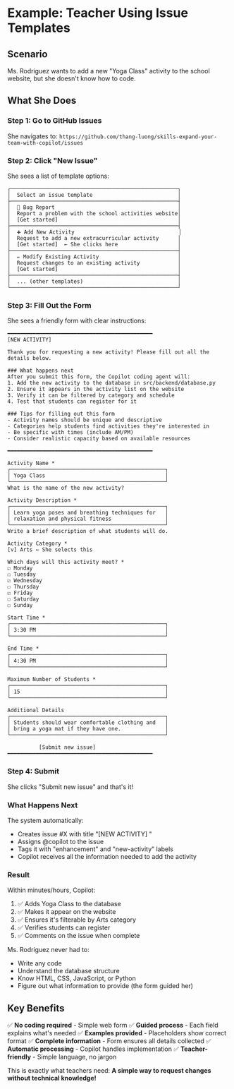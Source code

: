 # Example: Teacher Using Issue Templates

## Scenario
Ms. Rodriguez wants to add a new "Yoga Class" activity to the school website, but she doesn't know how to code.

## What She Does

### Step 1: Go to GitHub Issues
She navigates to: `https://github.com/thang-luong/skills-expand-your-team-with-copilot/issues`

### Step 2: Click "New Issue"
She sees a list of template options:

```
┌─────────────────────────────────────────────────────┐
│  Select an issue template                           │
├─────────────────────────────────────────────────────┤
│  🐛 Bug Report                                       │
│  Report a problem with the school activities website│
│  [Get started]                                      │
├─────────────────────────────────────────────────────┤
│  ➕ Add New Activity                                 │
│  Request to add a new extracurricular activity      │
│  [Get started]  ← She clicks here                   │
├─────────────────────────────────────────────────────┤
│  ✏️ Modify Existing Activity                         │
│  Request changes to an existing activity            │
│  [Get started]                                      │
├─────────────────────────────────────────────────────┤
│  ... (other templates)                              │
└─────────────────────────────────────────────────────┘
```

### Step 3: Fill Out the Form

She sees a friendly form with clear instructions:

```
━━━━━━━━━━━━━━━━━━━━━━━━━━━━━━━━━━━━━━━━━━━━━━
[NEW ACTIVITY] 

Thank you for requesting a new activity! Please fill out all the 
details below.

### What happens next
After you submit this form, the Copilot coding agent will:
1. Add the new activity to the database in src/backend/database.py
2. Ensure it appears in the activity list on the website
3. Verify it can be filtered by category and schedule
4. Test that students can register for it

### Tips for filling out this form
- Activity names should be unique and descriptive
- Categories help students find activities they're interested in
- Be specific with times (include AM/PM)
- Consider realistic capacity based on available resources

━━━━━━━━━━━━━━━━━━━━━━━━━━━━━━━━━━━━━━━━━━━━━━

Activity Name *
┌─────────────────────────────────────────────────┐
│ Yoga Class                                      │
└─────────────────────────────────────────────────┘
What is the name of the new activity?

Activity Description *
┌─────────────────────────────────────────────────┐
│ Learn yoga poses and breathing techniques for   │
│ relaxation and physical fitness                 │
└─────────────────────────────────────────────────┘
Write a brief description of what students will do.

Activity Category *
[v] Arts ← She selects this

Which days will this activity meet? *
☑ Monday
☐ Tuesday
☑ Wednesday
☐ Thursday
☑ Friday
☐ Saturday
☐ Sunday

Start Time *
┌─────────────────────────────────────────────────┐
│ 3:30 PM                                         │
└─────────────────────────────────────────────────┘

End Time *
┌─────────────────────────────────────────────────┐
│ 4:30 PM                                         │
└─────────────────────────────────────────────────┘

Maximum Number of Students *
┌─────────────────────────────────────────────────┐
│ 15                                              │
└─────────────────────────────────────────────────┘

Additional Details
┌─────────────────────────────────────────────────┐
│ Students should wear comfortable clothing and   │
│ bring a yoga mat if they have one.              │
└─────────────────────────────────────────────────┘

          [Submit new issue]
━━━━━━━━━━━━━━━━━━━━━━━━━━━━━━━━━━━━━━━━━━━━━━
```

### Step 4: Submit

She clicks "Submit new issue" and that's it! 

### What Happens Next

The system automatically:
- Creates issue #X with title "[NEW ACTIVITY] "
- Assigns @copilot to the issue
- Tags it with "enhancement" and "new-activity" labels
- Copilot receives all the information needed to add the activity

### Result

Within minutes/hours, Copilot:
1. ✅ Adds Yoga Class to the database
2. ✅ Makes it appear on the website
3. ✅ Ensures it's filterable by Arts category
4. ✅ Verifies students can register
5. ✅ Comments on the issue when complete

Ms. Rodriguez never had to:
- Write any code
- Understand the database structure
- Know HTML, CSS, JavaScript, or Python
- Figure out what information to provide (the form guided her)

## Key Benefits

✅ **No coding required** - Simple web form
✅ **Guided process** - Each field explains what's needed
✅ **Examples provided** - Placeholders show correct format
✅ **Complete information** - Form ensures all details collected
✅ **Automatic processing** - Copilot handles implementation
✅ **Teacher-friendly** - Simple language, no jargon

This is exactly what teachers need: **A simple way to request changes without technical knowledge!**
